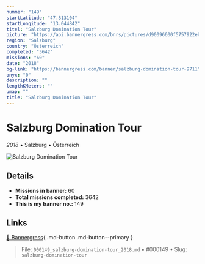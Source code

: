 ```yaml
---
nummer: "149"
startLatitude: "47.813104"
startLongitude: "13.044842"
titel: "Salzburg Domination Tour"
picture: "https://api.bannergress.com/bnrs/pictures/d90096600f5757922eb05f93018cbd0e"
region: "Salzburg"
country: "Österreich"
completed: "3642"
missions: "60"
date: "2018"
bg-link: "https://bannergress.com/banner/salzburg-domination-tour-9711"
onyx: "0"
description: ""
lengthKMeters: ""
umap: ""
title: "Salzburg Domination Tour"
---
```

# Salzburg Domination Tour

*2018* • Salzburg • Österreich

![Salzburg Domination Tour](https://api.bannergress.com/bnrs/pictures/d90096600f5757922eb05f93018cbd0e)

## Details

- **Missions in banner:** 60
- **Total missions completed:** 3642
- **This is my banner no.:** 149




## Links
[🔗 Bannergress](https://bannergress.com/banner/salzburg-domination-tour-9711){ .md-button .md-button--primary }



> File: `000149_salzburg-domination-tour_2018.md` • #000149 • Slug: `salzburg-domination-tour`
